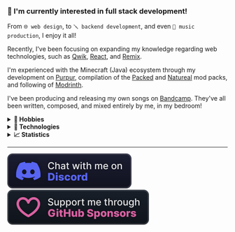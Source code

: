 ### 👋  I'm currently interested in full stack development!
From `🌐 web design`, to `🪛 backend development`, and even `🎵 music production`, I enjoy it all!

Recently, I've been focusing on expanding my knowledge regarding web technologies, such as [Qwik][Qwik Link], [React][React Link], and [Remix][Remix Link].

I'm experienced with the Minecraft (Java) ecosystem through my development on [Purpur][Purpur Link], compilation of the [Packed][Packed Link] and [Natureal][Natureal Link] mod packs, and following of [Modrinth][Modrinth Link].

I've been producing and releasing my own songs on [Bandcamp][Bandcamp Link]. They've all been written, composed, and mixed entirely by me, in my bedroom!

<!-- START Links -->
[Support]: https://encode42.dev/support
[Sponsors]: https://github.com/sponsors/Encode42
[Metrics]: https://metrics.lecoq.io/about/Encode42

[Discord Badge]: https://raw.githubusercontent.com/intergrav/devins-badges/v2/assets/cozy/social/discord-singular_vector.svg
[Sponsors Badge]: https://raw.githubusercontent.com/intergrav/devins-badges/v2/assets/cozy/donate/ghsponsors-singular_vector.svg
[Metrics Badge]: https://gist.githubusercontent.com/Encode42/6cab963ce204e91a371b9254f013cb5a/raw/standard-metrics.svg "Metrics badge"

[React Link]: https://reactjs.org
[Qwik Link]: https://qwik.builder.io/
[Purpur Link]: https://purpurmc.org
[OpenNBS Link]: https://opennbs.org
[Modrinth Link]: https://modrinth.com

[Packed Link]: https://modrinth.com/modpack/packed
[Natureal Link]: https://modrinth.com/modpack/natureal
[Bandcamp Link]: https://encode42.bandcamp.com

[HTML5]: html5.svg "HTML 5"
[HTML5 Link]: https://www.w3.org
[Typescript]: typescript.svg "Typescript"
[Typescript Link]: https://www.typescriptlang.org
[Remix]: remix.svg "Remix"
[Remix Link]: https://remix.run
[Qwik]: qwik.svg "Qwik"
[Qwik Link]: https://qwik.builder.io
[Cloudflare]: cloudflare.svg "Cloudflare"
[Cloudflare Link]: https://www.cloudflare.com

[Caddy]: lock.svg "Caddy"
[Caddy Link]: https://caddyserver.com/
[nginx]: nginx.svg "nginx"
[nginx Link]: https://nginx.org
[Node.js]: node.js.svg "Node.js"
[Node.js Link]: https://nodejs.org
[Deno]: deno.svg "Deno"
[Deno Link]: https://deno.land
[PHP]: php.svg "PHP"
[PHP Link]: https://www.php.net

[IntelliJ]: intellij.svg "IntelliJ"
[IntelliJ Link]: https://www.jetbrains.com/idea
[CLion]: clion.svg "CLion"
[CLion Link]: https://www.jetbrains.com/clion/ 
[Java]: java.svg "Java"
[Java Link]: https://www.java.com
[Gradle]: gradle.svg "Gradle"
[Gradle Link]: https://gradle.org
[ESLint]: eslint.svg "ESLint"
[ESLint Link]: https://eslint.org/

[Bitwig]: bitwig.svg "Bitwig"
[Bitwig Link]: https://www.bitwig.com/
[Ableton]: ableton.svg "Ableton Live"
[Ableton Link]: https://www.ableton.com
[FL]: fl.svg "FL Studio"
[FL Link]: https://www.image-line.com/fl-studio
[Bandcamp]: bandcamp.svg "Bandcamp"
[Bandcamp Link]: https://bandcamp.com
[Photopea]: photopea.svg "Photopea"
[Photopea Link]: https://photopea.com

[Oracle]: oracle.svg "Oracle Cloud"
[Oracle Link]: https://www.oracle.com/cloud/
[AlmaLinux]: almalinux.svg "AlmaLinux"
[AlmaLinux Link]: https://almalinux.org/
[Arch Linux]: archlinux.svg "Arch Linux"
[Arch Linux Link]: https://archlinux.org/
[Ubiquiti]: ubiquiti.svg "Ubiquiti"
[Ubiquiti Link]: https://ui.com
[Firefox]: firefox.svg "Firefox"
[Firefox Link]: https://www.mozilla.org/firefox
<!-- END Links -->

<details>
<summary><b>👤 Hobbies</b></summary>

- `🎵 music production`
  - [Original compositions][Bandcamp Link]
  - [NBS][OpenNBS Link] remixes
- `🔊 music listening`
  - Collection of 192,000+ `.flac` files.
  - Interested in [Progressive rock](https://en.wikipedia.org/wiki/Progressive_rock), [Chiptune](https://en.wikipedia.org/wiki/Chiptune), [D&B](https://en.wikipedia.org/wiki/Drum_and_bass), and much more.
- `🖌️ design`
  - Experienced with minimalism, interested in glass.
  - Consistency and intuition is key!
  - Strive to provide useful tools for everyone.
- `💾 homelab`
  - Current capacity of `25 TB`.
  - Unifi network and protect system.
  - Maintaining my own network of computers and their software.
- `🔒 archival`
  - Software, games, obsolete tech, etc.
- `🎮 gaming`
  - Open world, storytelling, first person, etc.
  - Enjoyer of Valve games, Toby Fox, OneShot, Superliminal, and many more!
</details>

<details>
<summary><b>🔌 Technologies</b></summary>

<!-- Badges -->
[![HTML5]][HTML5 Link] [![Typescript]][Typescript Link] [![Remix]][Remix Link] [![Qwik]][Qwik Link] [![Cloudflare]][Cloudflare Link]  
[![Node.js]][Node.js Link] [![Deno]][Deno Link] [![PHP]][PHP Link] [![Caddy]][Caddy Link] [![nginx]][nginx Link]  
[![IntelliJ]][IntelliJ Link] [![CLion]][CLion Link] [![Java]][Java Link] [![Gradle]][Gradle Link] [![ESLint]][ESLint Link]  
[![Bitwig]][Bitwig Link] [![Ableton]][Ableton Link] [![FL]][FL Link] [![Bandcamp]][Bandcamp Link] [![Photopea]][Photopea Link]  
[![Oracle]][Oracle Link] [![AlmaLinux]][AlmaLinux Link] [![Arch Linux]][Arch Linux Link] [![Ubiquiti]][Ubiquiti Link] [![Firefox]][Firefox Link]  
<sub>Icons from [Simple Icons](https://simpleicons.org).</sub>
</details>

<details>
<summary><b>📈 Statistics</b></summary>

[![Metrics Badge]][Metrics]
![](https://hit.yhype.me/github/profile?user_id=34699884)
</details>

---

[![Discord Badge]][Support] [![Sponsors Badge]][Sponsors]

